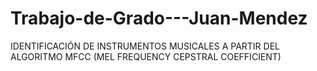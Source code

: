 # Trabajo-de-Grado---Juan-Mendez
IDENTIFICACIÓN DE INSTRUMENTOS MUSICALES A PARTIR DEL ALGORITMO MFCC (MEL FREQUENCY CEPSTRAL COEFFICIENT)

